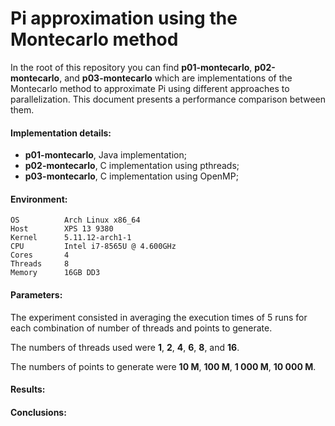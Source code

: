 # Pi approximation using the Montecarlo method

In the root of this repository you can find **p01-montecarlo**, 
**p02-montecarlo**, and **p03-montecarlo** which are implementations of 
the Montecarlo method to approximate Pi using different approaches to 
parallelization. This document presents a performance comparison between 
them.


#### **Implementation details:**
- **p01-montecarlo**, Java implementation;
- **p02-montecarlo**, C implementation using pthreads;
- **p03-montecarlo**, C implementation using OpenMP;


#### **Environment**:
```
OS          Arch Linux x86_64 
Host        XPS 13 9380 
Kernel      5.11.12-arch1-1 
CPU         Intel i7-8565U @ 4.600GHz 
Cores       4
Threads     8
Memory      16GB DD3
```

#### **Parameters:**
The experiment consisted in averaging the execution times of 5 runs for 
each combination of number of threads and points to generate.

The numbers of threads used were **1**, **2**, **4**, **6**, **8**, and **16**.

The numbers of points to generate were **10 M**, **100 M**, **1 000 M**, **10 000 M**.



#### **Results:**



#### **Conclusions:**